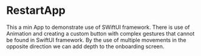 # RestartApp
This a min App to demonstrate use of SWiftUI framework. There is use of Animation and creating a custom button with complex gestures that cannot be found in SwiftUI framework.
By the use of multiple movements in the opposite direction we can add depth to the onboarding screen.
